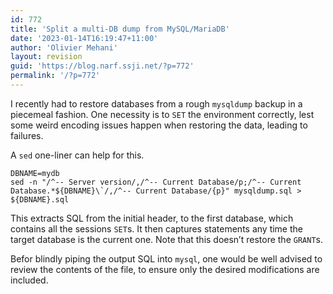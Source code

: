 ```yaml
---
id: 772
title: 'Split a multi-DB dump from MySQL/MariaDB'
date: '2023-01-14T16:19:47+11:00'
author: 'Olivier Mehani'
layout: revision
guid: 'https://blog.narf.ssji.net/?p=772'
permalink: '/?p=772'
---
```


I recently had to restore databases from a rough `mysqldump` backup in a piecemeal fashion. One necessity is to `SET` the environment correctly, lest some weird encoding issues happen when restoring the data, leading to failures.

A `sed` one-liner can help for this.

```
DBNAME=mydb
sed -n "/^-- Server version/,/^-- Current Database/p;/^-- Current Database.*${DBNAME}\`/,/^-- Current Database/{p}" mysqldump.sql > ${DBNAME}.sql
```

This extracts SQL from the initial header, to the first database, which contains all the sessions `SET`s. It then captures statements any time the target database is the current one. Note that this doesn’t restore the `GRANT`s.

Befor blindly piping the output SQL into `mysql`, one would be well advised to review the contents of the file, to ensure only the desired modifications are included.